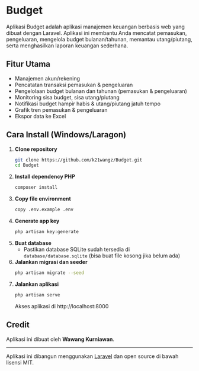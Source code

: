 # Budget

Aplikasi Budget adalah aplikasi manajemen keuangan berbasis web yang dibuat dengan Laravel. Aplikasi ini membantu Anda mencatat pemasukan, pengeluaran, mengelola budget bulanan/tahunan, memantau utang/piutang, serta menghasilkan laporan keuangan sederhana.

## Fitur Utama
- Manajemen akun/rekening
- Pencatatan transaksi pemasukan & pengeluaran
- Pengelolaan budget bulanan dan tahunan (pemasukan & pengeluaran)
- Monitoring sisa budget, sisa utang/piutang
- Notifikasi budget hampir habis & utang/piutang jatuh tempo
- Grafik tren pemasukan & pengeluaran
- Ekspor data ke Excel

## Cara Install (Windows/Laragon)
1. **Clone repository**
   ```bash
   git clone https://github.com/k21wangz/Budget.git
   cd Budget
   ```
2. **Install dependency PHP**
   ```bash
   composer install
   ```
3. **Copy file environment**
   ```bash
   copy .env.example .env
   ```
4. **Generate app key**
   ```bash
   php artisan key:generate
   ```
5. **Buat database**
   - Pastikan database SQLite sudah tersedia di `database/database.sqlite` (bisa buat file kosong jika belum ada)
6. **Jalankan migrasi dan seeder**
   ```bash
   php artisan migrate --seed
   ```
7. **Jalankan aplikasi**
   ```bash
   php artisan serve
   ```
   Akses aplikasi di http://localhost:8000

## Credit
Aplikasi ini dibuat oleh **Wawang Kurniawan**.

---

Aplikasi ini dibangun menggunakan [Laravel](https://laravel.com/) dan open source di bawah lisensi MIT.
